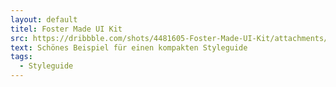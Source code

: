 ```yaml
---
layout: default
titel: Foster Made UI Kit
src: https://dribbble.com/shots/4481605-Foster-Made-UI-Kit/attachments/1016376
text: Schönes Beispiel für einen kompakten Styleguide
tags:
  - Styleguide
---
```

